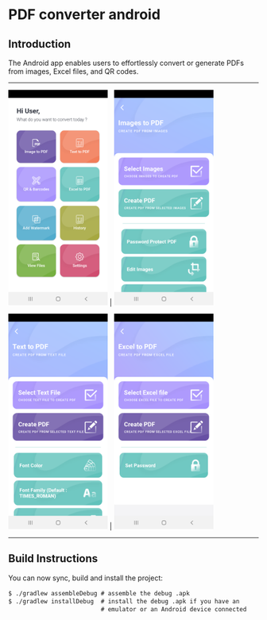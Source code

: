 # PDF converter android

## Introduction

The Android app enables users to effortlessly convert or generate PDFs from images, Excel files, and QR codes.

---

<img src="https://github.com/rizzSheikh/PDF-creator/blob/main/ss/home_screen.png" width="200" /> | <img src="https://github.com/rizzSheikh/PDF-creator/blob/main/ss/img_to_pdf.png" width="200" />

<img src="https://github.com/rizzSheikh/PDF-creator/blob/main/ss/text_to_pdf.png" width="200" /> | <img src="https://github.com/rizzSheikh/PDF-creator/blob/main/ss/excel_to_pdf.png" width="200" />

---

## Build Instructions

You can now sync, build and install the project:

    $ ./gradlew assembleDebug # assemble the debug .apk
    $ ./gradlew installDebug  # install the debug .apk if you have an
                              # emulator or an Android device connected
